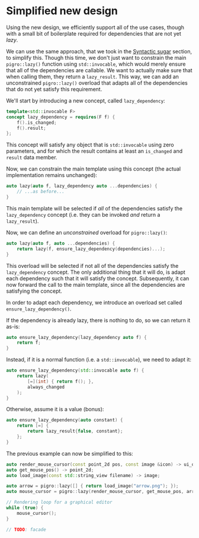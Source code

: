 # Simplified new design

Using the new design, we efficiently support all of the use cases, though with a small bit of boilerplate required for dependencies that are not yet _lazy_.

We can use the same approach, that we took in the [Syntactic sugar](walkthrough/syntactic_sugar.md) section, to simplify this. Though this time, we don't just want to constrain the main `pigro::lazy()` function using `std::invocable`, which would merely ensure that all of the dependencies are callable. We want to actually make sure that when calling them, they return a `lazy_result`. This way, we can add an unconstrained `pigro::lazy()` overload that adapts all of the dependencies that do not yet satisfy this requirement.

We'll start by introducing a new concept, called `lazy_dependency`:
```cpp
template<std::invocable F>
concept lazy_dependency = requires(F f) {
    f().is_changed;
    f().result;
};
```

This concept will satisfy any object that is `std::invocable` using zero parameters, and for which the result contains at least an `is_changed` and `result` data member.

Now, we can constrain the main template using this concept (the actual implementation remains unchanged):
```cpp
auto lazy(auto f, lazy_dependency auto ...dependencies) {
    // ...as before...
}
```

This main template will be selected if _all_ of the dependencies satisfy the `lazy_dependency` concept (i.e. they can be invoked _and_ return a `lazy_result`).

Now, we can define an _unconstrained_ overload for `pigro::lazy()`:
```cpp
auto lazy(auto f, auto ...dependencies) {
    return lazy(f, ensure_lazy_dependency(dependencies)...);
}
```

This overload will be selected if not all of the dependencies satisfy the `lazy_dependency` concept. The only additional thing that it will do, is adapt each dependency such that it will satisfy the concept. Subsequently, it can now forward the call to the main template, since all the dependencies are satisfying the concept.

In order to adapt each dependency, we introduce an overload set called `ensure_lazy_dependency()`.

If the dependency is already lazy, there is nothing to do, so we can return it as-is:
```cpp
auto ensure_lazy_dependency(lazy_dependency auto f) {
    return f;
}
```

Instead, if it is a normal function (i.e. a `std::invocable`), we need to adapt it:
```cpp
auto ensure_lazy_dependency(std::invocable auto f) {
    return lazy(
        [=](int) { return f(); },
        always_changed
    );
}
```

Otherwise, assume it is a value (bonus):
```cpp
auto ensure_lazy_dependency(auto constant) {
    return [=] {
        return lazy_result{false, constant};
    };
}
```

The previous example can now be simplified to this:
```cpp
auto render_mouse_cursor(const point_2d pos, const image &icon) -> ui_object;
auto get_mouse_pos() -> point_2d;
auto load_image(const std::string_view filename) -> image;

auto arrow = pigro::lazy([] { return load_image("arrow.png"); });
auto mouse_cursor = pigro::lazy(render_mouse_cursor, get_mouse_pos, arrow);

// Rendering loop for a graphical editor
while (true) {
    mouse_cursor();
}

// TODO: facade
```
